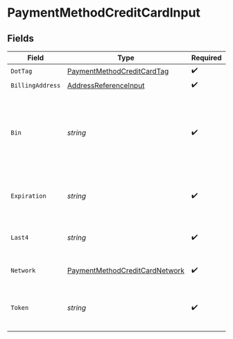 # PaymentMethodCreditCardInput


## Fields

| Field                                                                                                  | Type                                                                                                   | Required                                                                                               | Description                                                                                            | Example                                                                                                |
| ------------------------------------------------------------------------------------------------------ | ------------------------------------------------------------------------------------------------------ | ------------------------------------------------------------------------------------------------------ | ------------------------------------------------------------------------------------------------------ | ------------------------------------------------------------------------------------------------------ |
| `DotTag`                                                                                               | [PaymentMethodCreditCardTag](../../models/shared/paymentmethodcreditcardtag.md)                        | :heavy_check_mark:                                                                                     | N/A                                                                                                    | credit_card                                                                                            |
| `BillingAddress`                                                                                       | [AddressReferenceInput](../../models/shared/addressreferenceinput.md)                                  | :heavy_check_mark:                                                                                     | N/A                                                                                                    |                                                                                                        |
| `Bin`                                                                                                  | *string*                                                                                               | :heavy_check_mark:                                                                                     | The Bank Identification Number (BIN). This is typically the first 4 to 6 digits of the account number. | 411111                                                                                                 |
| `Expiration`                                                                                           | *string*                                                                                               | :heavy_check_mark:                                                                                     | The expiration date, in YYYY-MM format.                                                                | 2029-03                                                                                                |
| `Last4`                                                                                                | *string*                                                                                               | :heavy_check_mark:                                                                                     | The account number's last four digits.                                                                 | 1004                                                                                                   |
| `Network`                                                                                              | [PaymentMethodCreditCardNetwork](../../models/shared/paymentmethodcreditcardnetwork.md)                | :heavy_check_mark:                                                                                     | The credit card's network.                                                                             | visa                                                                                                   |
| `Token`                                                                                                | *string*                                                                                               | :heavy_check_mark:                                                                                     | The Bolt token associated with the credit card.                                                        | a1B2c3D4e5F6G7H8i9J0k1L2m3N4o5P6Q7r8S9t0                                                               |